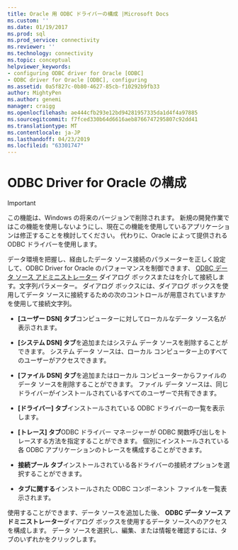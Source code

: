 ```yaml
---
title: Oracle 用 ODBC ドライバーの構成 |Microsoft Docs
ms.custom: ''
ms.date: 01/19/2017
ms.prod: sql
ms.prod_service: connectivity
ms.reviewer: ''
ms.technology: connectivity
ms.topic: conceptual
helpviewer_keywords:
- configuring ODBC driver for Oracle [ODBC]
- ODBC driver for Oracle [ODBC], configuring
ms.assetid: 0a5f827c-0b80-4627-85cb-f10292b9fb33
author: MightyPen
ms.author: genemi
manager: craigg
ms.openlocfilehash: ae444cfb293e12bd94281957335da1d4f4a97885
ms.sourcegitcommit: f7fced330b64d6616aeb8766747295807c92dd41
ms.translationtype: MT
ms.contentlocale: ja-JP
ms.lasthandoff: 04/23/2019
ms.locfileid: "63301747"
---
```

# <a name="configuring-the-odbc-driver-for-oracle"></a>ODBC Driver for Oracle の構成
> [!IMPORTANT]  
>  この機能は、Windows の将来のバージョンで削除されます。 新規の開発作業ではこの機能を使用しないようにし、現在この機能を使用しているアプリケーションは修正することを検討してください。 代わりに、Oracle によって提供される ODBC ドライバーを使用します。  
  
 データ環境を把握し、経由したデータ ソース接続のパラメーターを正しく設定して、ODBC Driver for Oracle のパフォーマンスを制御できます、 [ODBC データ ソース アドミニストレーター](../../odbc/admin/odbc-data-source-administrator.md)  ダイアログ ボックスまたはを介して接続します。文字列パラメーター。 ダイアログ ボックスには、ダイアログ ボックスを使用してデータ ソースに接続するための次のコントロールが用意されていますかを使用して接続文字列。  
  
-   **[ユーザー DSN] タブ**コンピューターに対してローカルなデータ ソース名が表示されます。  
  
-   **[システム DSN] タブ**を追加またはシステム データ ソースを削除することができます。 システム データ ソースは、ローカル コンピューター上のすべてのユーザーがアクセスできます。  
  
-   **[ファイル DSN] タブ**を追加またはローカル コンピューターからファイルのデータ ソースを削除することができます。 ファイル データ ソースは、同じドライバーがインストールされているすべてのユーザーで共有できます。  
  
-   **[ドライバー] タブ**インストールされている ODBC ドライバーの一覧を表示します。  
  
-   **[トレース] タブ**ODBC ドライバー マネージャーが ODBC 関数呼び出しをトレースする方法を指定することができます。 個別にインストールされている各 ODBC アプリケーションのトレースを構成することができます。  
  
-   **接続プール タブ**インストールされている各ドライバーの接続オプションを選択することができます。  
  
-   **タブに関する**インストールされた ODBC コンポーネント ファイルを一覧表示されます。  
  
 使用することができます、データ ソースを追加した後、 **ODBC データ ソース アドミニストレーター**ダイアログ ボックスを使用するデータ ソースへのアクセスを構成します。 データ ソースを選択し、編集、または情報を確認するには、タブのいずれかをクリックします。
